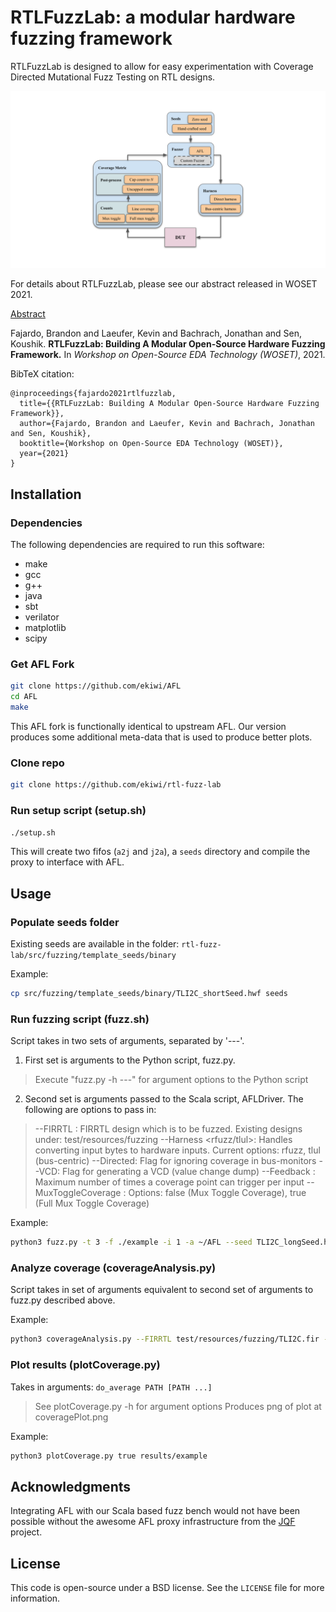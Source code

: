 # RTLFuzzLab: a modular hardware fuzzing framework

RTLFuzzLab is designed to allow for easy experimentation with Coverage Directed Mutational Fuzz Testing on RTL designs.

![Visualization of software framework](overview.svg)

For details about RTLFuzzLab, please see our abstract released in WOSET 2021.

[Abstract](https://woset-workshop.github.io/WOSET2021.html#article-10)

Fajardo, Brandon and Laeufer, Kevin and Bachrach, Jonathan and Sen, Koushik. **RTLFuzzLab: Building A Modular Open-Source Hardware Fuzzing Framework.** In *Workshop on Open-Source EDA Technology (WOSET)*, 2021.

BibTeX citation:
```
@inproceedings{fajardo2021rtlfuzzlab,
  title={{RTLFuzzLab: Building A Modular Open-Source Hardware Fuzzing Framework}},
  author={Fajardo, Brandon and Laeufer, Kevin and Bachrach, Jonathan and Sen, Koushik},
  booktitle={Workshop on Open-Source EDA Technology (WOSET)},
  year={2021}
}
```

## Installation

### Dependencies
The following dependencies are required to run this software:
* make
* gcc
* g++
* java
* sbt
* verilator
* matplotlib
* scipy


### Get AFL Fork
```.sh
git clone https://github.com/ekiwi/AFL
cd AFL
make
```
This AFL fork is functionally identical to upstream AFL.
Our version produces some additional meta-data that is used to produce better plots.


### Clone repo
```.sh
git clone https://github.com/ekiwi/rtl-fuzz-lab
```

### Run setup script (setup.sh)
```.sh
./setup.sh
```
This will create two fifos (`a2j` and `j2a`), a `seeds` directory and compile the proxy to interface with AFL.

## Usage
### Populate seeds folder
Existing seeds are available in the folder: `rtl-fuzz-lab/src/fuzzing/template_seeds/binary`

Example:
```.sh
cp src/fuzzing/template_seeds/binary/TLI2C_shortSeed.hwf seeds
```

### Run fuzzing script (fuzz.sh)
Script takes in two sets of arguments, separated by '---'.
1. First set is arguments to the Python script, fuzz.py.
> Execute "fuzz.py -h ---" for argument options to the Python script
2. Second set is arguments passed to the Scala script, AFLDriver.
The following are options to pass in:
> --FIRRTL <path>: FIRRTL design which is to be fuzzed. Existing designs under: test/resources/fuzzing
> --Harness <rfuzz/tlul>: Handles converting input bytes to hardware inputs. Current options: rfuzz, tlul (bus-centric)
> --Directed: Flag for ignoring coverage in bus-monitors
> --VCD: Flag for generating a VCD (value change dump)
> --Feedback <number>: Maximum number of times a coverage point can trigger per input
> --MuxToggleCoverage <boolean>: Options: false (Mux Toggle Coverage), true (Full Mux Toggle Coverage)

Example:
```.sh
python3 fuzz.py -t 3 -f ./example -i 1 -a ~/AFL --seed TLI2C_longSeed.hwf --- --FIRRTL test/resources/fuzzing/TLI2C.fir --Harness tlul --Directed --MuxToggleCoverage false --Feedback 255
```

### Analyze coverage (coverageAnalysis.py)
Script takes in set of arguments equivalent to second set of arguments to fuzz.py described above.

Example:
```.sh
python3 coverageAnalysis.py --FIRRTL test/resources/fuzzing/TLI2C.fir --Harness tlul --Directed --MuxToggleCoverage false --Feedback 255
```

### Plot results (plotCoverage.py)
Takes in arguments: `do_average PATH [PATH ...]`
> See plotCoverage.py -h for argument options
Produces png of plot at coveragePlot.png

Example:
```.sh
python3 plotCoverage.py true results/example
```

## Acknowledgments
Integrating AFL with our Scala based fuzz bench would not have been possible without the awesome AFL proxy infrastructure from the [JQF](https://github.com/rohanpadhye/JQF) project.

## License
This code is open-source under a BSD license. See the `LICENSE` file for more information.
